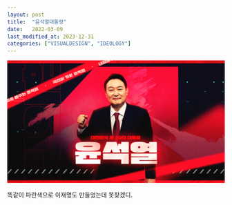 ```yaml
---
layout: post
title:  "윤석열대통령"
date:   2022-03-09
last_modified_at: 2023-12-31
categories: ["VISUALDESIGN", "IDEOLOGY"]
---
```


![image](https://github.com/whoisrealminjueun/images/blob/main/%EC%9C%A4%EC%B9%B42022-04-01.png?raw=true)

똑같이 파란색으로 이재명도 만들었는데 못찾겠디.
